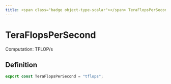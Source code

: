 ```yaml
---
title: <span class="badge object-type-scalar"></span> TeraFlopsPerSecond
---
```

# <span class="badge object-type-scalar"></span> TeraFlopsPerSecond

Computation: TFLOP/s

## Definition

```typescript
export const TeraFlopsPerSecond = "tflops";

```

